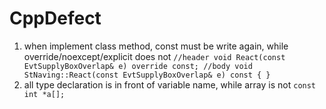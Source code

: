 # CppDefect

1. when implement class method, const must be write again, while override/noexcept/explicit does not 
   `
   //header
   void React(const EvtSupplyBoxOverlap& e) override const;
   //body
   void StNaving::React(const EvtSupplyBoxOverlap& e) const
   {
   }
`
3. all type declaration is in front of variable name, while array is not 
   `
   const int *a[];
   `
